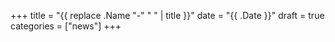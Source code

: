 +++
title = "{{ replace .Name "-" " " | title }}"
date = "{{ .Date }}"
draft = true
categories = ["news"]
+++
